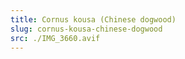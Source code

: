 ```yaml
---
title: Cornus kousa (Chinese dogwood)
slug: cornus-kousa-chinese-dogwood
src: ./IMG_3660.avif
---
```

